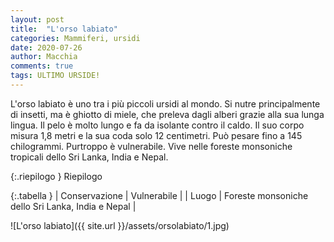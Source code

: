 ```yaml
---
layout: post
title:  "L'orso labiato"
categories: Mammiferi, ursidi
date: 2020-07-26
author: Macchia
comments: true
tags: ULTIMO URSIDE!
---
```


 L'orso labiato è uno tra i più piccoli ursidi al mondo.
 Si nutre principalmente di insetti, ma è ghiotto di miele, che preleva dagli alberi grazie alla sua lunga lingua.
 Il pelo è molto lungo e fa da isolante contro il caldo.
 Il suo corpo misura 1,8 metri e la sua coda solo 12 centimetri.
 Può pesare fino a 145 chilogrammi.
 Purtroppo è vulnerabile.
 Vive nelle foreste monsoniche tropicali dello Sri Lanka, India e Nepal.



{:.riepilogo }
Riepilogo

{:.tabella }
| Conservazione | Vulnerabile |
| Luogo         | Foreste monsoniche dello Sri Lanka, India e Nepal  |


![L'orso labiato]({{ site.url }}/assets/orsolabiato/1.jpg)

